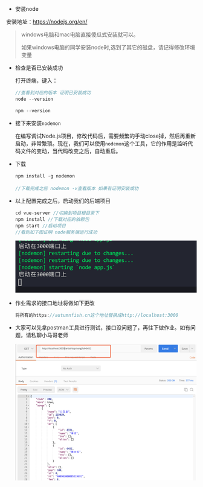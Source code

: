 - 安装node

安装地址：https://nodejs.org/en/

> windows电脑和mac电脑直接傻瓜式安装就可以。
>
> 如果windows电脑的同学安装node时,选到了其它的磁盘，请记得修改环境变量

- 检查是否已安装成功

  打开终端，键入：

  ```js
  //查看到对应的版本 证明已安装成功
  node --version 
  ```

  ```js
  npm --version
  ```

  

- 接下来安装`nodemon`

  在编写调试Node.js项目，修改代码后，需要频繁的手动close掉，然后再重新启动，非常繁琐。现在，我们可以使用`nodemon`这个工具，它的作用是监听代码文件的变动，当代码改变之后，自动重启。

- 下载

  ```js
  npm install -g nodemon
  
  //下载完成之后 nodemon -v查看版本 如果有证明安装成功
  ```

- 以上配置完成之后，启动我们的后端项目

  ```js
  cd vue-server //切换到项目根目录下
  npm install //下载对应的依赖包
  npm start //启动项目
  //看到如下图证明 node服务端运行成功
  ```

  ![image-20200509144915982](assets/image-20200509144915982.png)

- 作业需求的接口地址将做如下更改

  ```js
  将所有的https://autumnfish.cn这个地址替换成http://localhost:3000
  ```

- 大家可以先拿postman工具进行测试，接口没问题了，再往下做作业。如有问题，请私聊小马哥老师

  ![image-20200509145239745](assets/image-20200509145239745.png)